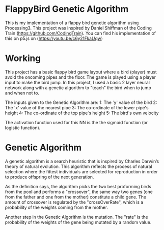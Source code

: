 # FlappyBird Genetic Algorithm

This is my implementation of a flappy bird genetic algorithm using Processing3. This project was inspired by Daniel Shiffman of the Coding Train (https://github.com/CodingTrain).
You can find his implementation of this on p5.js on (https://youtu.be/c6y21FkaUqw)

# Working

This project has a basic flappy bird game layout where a bird (player) must avoid the oncoming pipes and the floor. The game is played using a player input to make the bird jump.
In this project, I used a basic 2 layer neural network along with a genetic algorithm to "teach" the bird when to jump and when not to.


The inputs given to the Genetic Algorithm are:
1: The 'y' value of the bird
2: The 'x' value of the nearest pipe
3: The co-ordinate of the lower pipe's height
4: The co-ordinate of the top pipe's height
5: The bird's own velocity

The activation function used for this NN is the the sigmoid function (or logistic function).

# Genetic Algorithm

A genetic algorithm is a search heuristic that is inspired by Charles Darwin’s theory of natural evolution. This algorithm reflects the process of natural selection where the fittest individuals are selected for reproduction in order to produce offspring of the next generation.

As the definition says, the algorithm picks the two best proforming birds from the pool and performs a "crossover", the same way two genes (one from the father and one from the mother) constitute a child gene. The amount of crossover is regulated by the "crossOverRate", which is a probability of the weights coming from the mother.

Another step in the Genetic Algorithm is the mutation. The "rate" is the probability of the weights of the gene being mutated by a random value.
